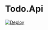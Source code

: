 # Todo.Api

[![Deploy](https://github.com/alkurzin/Todo.Api/actions/workflows/dotnet-publish.yml/badge.svg)](https://github.com/alkurzin/Todo.Api/actions/workflows/dotnet-publish.yml)
